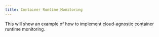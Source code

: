 ```yaml
---
title: Container Runtime Monitoring
---
```

This will show an example of how to implement cloud-agnostic container runtime monitoring.
